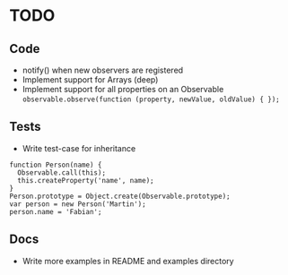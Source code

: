 # TODO

## Code
- notify() when new observers are registered
- Implement support for Arrays (deep)
- Implement support for all properties on an Observable
`observable.observe(function (property, newValue, oldValue) { });`

## Tests
- Write test-case for inheritance
```
function Person(name) {
  Observable.call(this);
  this.createProperty('name', name);
}
Person.prototype = Object.create(Observable.prototype);
var person = new Person('Martin');
person.name = 'Fabian';
```

## Docs
- Write more examples in README and examples directory
